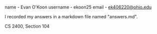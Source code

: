 ﻿name - Evan O'Koon
username - ekoon25
email - ek406220@ohio.edu

I recorded my answers in a markdown file named "answers.md".

CS 2400, Section 104
